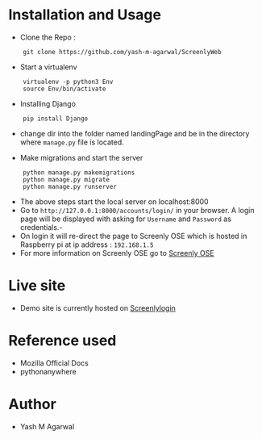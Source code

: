 # Installation and Usage

- Clone the Repo :
```
	git clone https://github.com/yash-m-agarwal/ScreenlyWeb
```

- Start a virtualenv
```
	virtualenv -p python3 Env
	source Env/bin/activate
```

- Installing Django
```
	pip install Django
``` 

- change dir into the folder named landingPage and be in the directory where `manage.py` file is located.

- Make migrations and start the server
```
	python manage.py makemigrations
	python manage.py migrate
	python manage.py runserver
```

- The above steps start the local server on localhost:8000
- Go to `http://127.0.0.1:8000/accounts/login/` in your browser. A login page will be displayed with asking for `Username` and `Password` as credentials.-
- On login it will re-direct the page to Screenly OSE which is hosted in Raspberry pi at ip address : `192.168.1.5`
- For more information on Screenly OSE go to [Screenly OSE](https://www.screenly.io/ose/ "Screenly")

# Live site

- Demo site is currently hosted on [Screenlylogin](http://yasha786.pythonanywhere.com/accounts/login/ "Login")

# Reference used

- Mozilla Official Docs
- pythonanywhere

# Author

- Yash M Agarwal